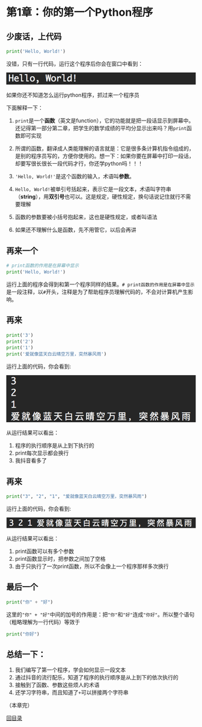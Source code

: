 # 第1章：你的第一个Python程序

## 少废话，上代码

```python
print('Hello, World!')
```

没错，只有一行代码，运行这个程序后你会在窗口中看到：

![print](https://github.com/tongzhg/Python/blob/master/images/print1.png)

如果你还不知道怎么运行python程序，抓过来一个程序员

下面解释一下：

1. `print`是一个**函数**（英文是function），它的功能就是把一段话显示到屏幕中。还记得第一部分第二章，把学生的数学成绩的平均分显示出来吗？用`print`函数即可实现

2. 所谓的函数，翻译成人类能理解的语言就是：它是很多条计算机指令组成的，是别的程序员写的，方便你使用的。想一下：如果你要在屏幕中打印一段话，却要写很长很长一段代码才行，你还学python吗！！！

3. `'Hello, World!'`是这个函数的输入，术语叫**参数**。

4. `Hello, World!`被单引号括起来，表示它是一段文本，术语叫字符串（**string**），用**双引号**也可以。这是规定，硬性规定，换句话说记住就行不需要理解

5. 函数的参数要被小括号抱起来，这也是硬性规定，或者叫语法

6. 如果还不理解什么是函数，先不用管它，以后会再讲

## 再来一个
```python
# print函数的作用是在屏幕中显示
print('Hello, World!')
```

运行上面的程序会得到和第一个程序同样的结果。`# print函数的作用是在屏幕中显示`是一段注释，以`#`开头，注释是为了帮助程序员理解代码的，不会对计算机产生影响。

## 再来
```python
print('3')
print('2')
print('1')
print('爱就像蓝天白云晴空万里，突然暴风雨')
```

运行上面的代码，你会看到:

![print print](https://github.com/tongzhg/Python/blob/master/images/print2.png)

从运行结果可以看出：
1. 程序的执行顺序是从上到下执行的
2. print每次显示都会换行
3. 我抖音看多了

## 再来
```python
print("3", "2", "1", "爱就像蓝天白云晴空万里，突然暴风雨")
```
运行上面的代码，你会看到:

![print(,)](https://github.com/tongzhg/Python/blob/master/images/print3.png)

从运行结果可以看出：
1. print函数可以有多个参数
2. print函数显示时，把参数之间加了空格
3. 由于只执行了一次print函数，所以不会像上一个程序那样多次换行

## 最后一个
```python
print("你" + "好")
```
这里的`"你" + "好"`中间的加号的作用是：把`"你"`和`"好"`连成`"你好"`。所以整个语句（粗略理解为一行代码）等效于

```python
print("你好")
```

## 总结一下：
1. 我们编写了第一个程序，学会如何显示一段文本
2. 通过抖音的流行配乐，知道了程序的执行顺序是从上到下的依次执行的
3. 接触到了函数、参数这些烦人的术语
4. 还学习字符串，而且知道了`+`可以拼接两个字符串

（本章完）

[回目录](https://github.com/tongzhg/Python/blob/master/README.md)
